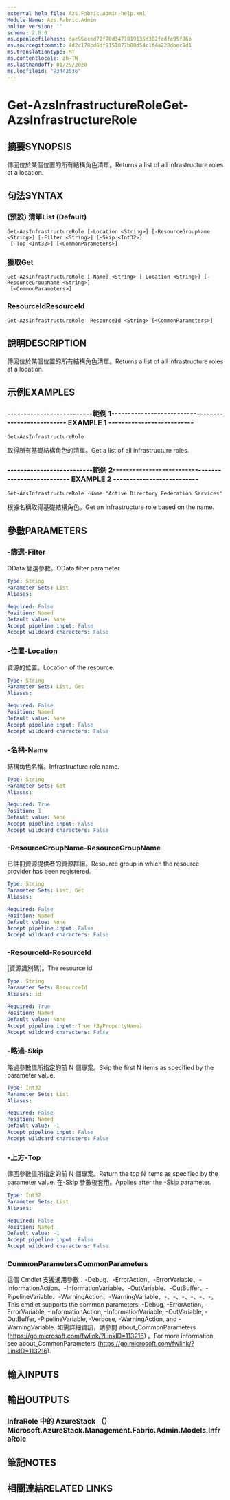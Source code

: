 ```yaml
---
external help file: Azs.Fabric.Admin-help.xml
Module Name: Azs.Fabric.Admin
online version: ''
schema: 2.0.0
ms.openlocfilehash: dac95eced72f70d3471019136d302fcdfe95f86b
ms.sourcegitcommit: 4d2c178cd6df9151877b08d54c1f4a228dbec9d1
ms.translationtype: MT
ms.contentlocale: zh-TW
ms.lasthandoff: 01/29/2020
ms.locfileid: "93442536"
---
```

# <span data-ttu-id="88d54-101">Get-AzsInfrastructureRole</span><span class="sxs-lookup"><span data-stu-id="88d54-101">Get-AzsInfrastructureRole</span></span>

## <span data-ttu-id="88d54-102">摘要</span><span class="sxs-lookup"><span data-stu-id="88d54-102">SYNOPSIS</span></span>
<span data-ttu-id="88d54-103">傳回位於某個位置的所有結構角色清單。</span><span class="sxs-lookup"><span data-stu-id="88d54-103">Returns a list of all infrastructure roles at a location.</span></span>

## <span data-ttu-id="88d54-104">句法</span><span class="sxs-lookup"><span data-stu-id="88d54-104">SYNTAX</span></span>

### <span data-ttu-id="88d54-105"> (預設) 清單</span><span class="sxs-lookup"><span data-stu-id="88d54-105">List (Default)</span></span>
```
Get-AzsInfrastructureRole [-Location <String>] [-ResourceGroupName <String>] [-Filter <String>] [-Skip <Int32>]
 [-Top <Int32>] [<CommonParameters>]
```

### <span data-ttu-id="88d54-106">獲取</span><span class="sxs-lookup"><span data-stu-id="88d54-106">Get</span></span>
```
Get-AzsInfrastructureRole [-Name] <String> [-Location <String>] [-ResourceGroupName <String>]
 [<CommonParameters>]
```

### <span data-ttu-id="88d54-107">ResourceId</span><span class="sxs-lookup"><span data-stu-id="88d54-107">ResourceId</span></span>
```
Get-AzsInfrastructureRole -ResourceId <String> [<CommonParameters>]
```

## <span data-ttu-id="88d54-108">說明</span><span class="sxs-lookup"><span data-stu-id="88d54-108">DESCRIPTION</span></span>
<span data-ttu-id="88d54-109">傳回位於某個位置的所有結構角色清單。</span><span class="sxs-lookup"><span data-stu-id="88d54-109">Returns a list of all infrastructure roles at a location.</span></span>

## <span data-ttu-id="88d54-110">示例</span><span class="sxs-lookup"><span data-stu-id="88d54-110">EXAMPLES</span></span>

### <span data-ttu-id="88d54-111">--------------------------範例 1--------------------------</span><span class="sxs-lookup"><span data-stu-id="88d54-111">-------------------------- EXAMPLE 1 --------------------------</span></span>
```
Get-AzsInfrastructureRole
```

<span data-ttu-id="88d54-112">取得所有基礎結構角色的清單。</span><span class="sxs-lookup"><span data-stu-id="88d54-112">Get a list of all infrastructure roles.</span></span>

### <span data-ttu-id="88d54-113">--------------------------範例 2--------------------------</span><span class="sxs-lookup"><span data-stu-id="88d54-113">-------------------------- EXAMPLE 2 --------------------------</span></span>
```
Get-AzsInfrastructureRole -Name "Active Directory Federation Services"
```

<span data-ttu-id="88d54-114">根據名稱取得基礎結構角色。</span><span class="sxs-lookup"><span data-stu-id="88d54-114">Get an infrastructure role based on the name.</span></span>

## <span data-ttu-id="88d54-115">參數</span><span class="sxs-lookup"><span data-stu-id="88d54-115">PARAMETERS</span></span>

### <span data-ttu-id="88d54-116">-篩選</span><span class="sxs-lookup"><span data-stu-id="88d54-116">-Filter</span></span>
<span data-ttu-id="88d54-117">OData 篩選參數。</span><span class="sxs-lookup"><span data-stu-id="88d54-117">OData filter parameter.</span></span>

```yaml
Type: String
Parameter Sets: List
Aliases: 

Required: False
Position: Named
Default value: None
Accept pipeline input: False
Accept wildcard characters: False
```

### <span data-ttu-id="88d54-118">-位置</span><span class="sxs-lookup"><span data-stu-id="88d54-118">-Location</span></span>
<span data-ttu-id="88d54-119">資源的位置。</span><span class="sxs-lookup"><span data-stu-id="88d54-119">Location of the resource.</span></span>

```yaml
Type: String
Parameter Sets: List, Get
Aliases: 

Required: False
Position: Named
Default value: None
Accept pipeline input: False
Accept wildcard characters: False
```

### <span data-ttu-id="88d54-120">-名稱</span><span class="sxs-lookup"><span data-stu-id="88d54-120">-Name</span></span>
<span data-ttu-id="88d54-121">結構角色名稱。</span><span class="sxs-lookup"><span data-stu-id="88d54-121">Infrastructure role name.</span></span>

```yaml
Type: String
Parameter Sets: Get
Aliases: 

Required: True
Position: 1
Default value: None
Accept pipeline input: False
Accept wildcard characters: False
```

### <span data-ttu-id="88d54-122">-ResourceGroupName</span><span class="sxs-lookup"><span data-stu-id="88d54-122">-ResourceGroupName</span></span>
<span data-ttu-id="88d54-123">已註冊資源提供者的資源群組。</span><span class="sxs-lookup"><span data-stu-id="88d54-123">Resource group in which the resource provider has been registered.</span></span>

```yaml
Type: String
Parameter Sets: List, Get
Aliases: 

Required: False
Position: Named
Default value: None
Accept pipeline input: False
Accept wildcard characters: False
```

### <span data-ttu-id="88d54-124">-ResourceId</span><span class="sxs-lookup"><span data-stu-id="88d54-124">-ResourceId</span></span>
<span data-ttu-id="88d54-125">[資源識別碼]。</span><span class="sxs-lookup"><span data-stu-id="88d54-125">The resource id.</span></span>

```yaml
Type: String
Parameter Sets: ResourceId
Aliases: id

Required: True
Position: Named
Default value: None
Accept pipeline input: True (ByPropertyName)
Accept wildcard characters: False
```

### <span data-ttu-id="88d54-126">-略過</span><span class="sxs-lookup"><span data-stu-id="88d54-126">-Skip</span></span>
<span data-ttu-id="88d54-127">略過參數值所指定的前 N 個專案。</span><span class="sxs-lookup"><span data-stu-id="88d54-127">Skip the first N items as specified by the parameter value.</span></span>

```yaml
Type: Int32
Parameter Sets: List
Aliases: 

Required: False
Position: Named
Default value: -1
Accept pipeline input: False
Accept wildcard characters: False
```

### <span data-ttu-id="88d54-128">-上方</span><span class="sxs-lookup"><span data-stu-id="88d54-128">-Top</span></span>
<span data-ttu-id="88d54-129">傳回參數值所指定的前 N 個專案。</span><span class="sxs-lookup"><span data-stu-id="88d54-129">Return the top N items as specified by the parameter value.</span></span>
<span data-ttu-id="88d54-130">在-Skip 參數後套用。</span><span class="sxs-lookup"><span data-stu-id="88d54-130">Applies after the -Skip parameter.</span></span>

```yaml
Type: Int32
Parameter Sets: List
Aliases: 

Required: False
Position: Named
Default value: -1
Accept pipeline input: False
Accept wildcard characters: False
```

### <span data-ttu-id="88d54-131">CommonParameters</span><span class="sxs-lookup"><span data-stu-id="88d54-131">CommonParameters</span></span>
<span data-ttu-id="88d54-132">這個 Cmdlet 支援通用參數：-Debug、-ErrorAction、-ErrorVariable、-InformationAction、-InformationVariable、-OutVariable、-OutBuffer、-PipelineVariable、-WarningAction、-WarningVariable、-、-、-、-、-、-。</span><span class="sxs-lookup"><span data-stu-id="88d54-132">This cmdlet supports the common parameters: -Debug, -ErrorAction, -ErrorVariable, -InformationAction, -InformationVariable, -OutVariable, -OutBuffer, -PipelineVariable, -Verbose, -WarningAction, and -WarningVariable.</span></span> <span data-ttu-id="88d54-133">如需詳細資訊，請參閱 about_CommonParameters (https://go.microsoft.com/fwlink/?LinkID=113216) 。</span><span class="sxs-lookup"><span data-stu-id="88d54-133">For more information, see about_CommonParameters (https://go.microsoft.com/fwlink/?LinkID=113216).</span></span>

## <span data-ttu-id="88d54-134">輸入</span><span class="sxs-lookup"><span data-stu-id="88d54-134">INPUTS</span></span>

## <span data-ttu-id="88d54-135">輸出</span><span class="sxs-lookup"><span data-stu-id="88d54-135">OUTPUTS</span></span>

### <span data-ttu-id="88d54-136">InfraRole 中的 AzureStack （）</span><span class="sxs-lookup"><span data-stu-id="88d54-136">Microsoft.AzureStack.Management.Fabric.Admin.Models.InfraRole</span></span>

## <span data-ttu-id="88d54-137">筆記</span><span class="sxs-lookup"><span data-stu-id="88d54-137">NOTES</span></span>

## <span data-ttu-id="88d54-138">相關連結</span><span class="sxs-lookup"><span data-stu-id="88d54-138">RELATED LINKS</span></span>

